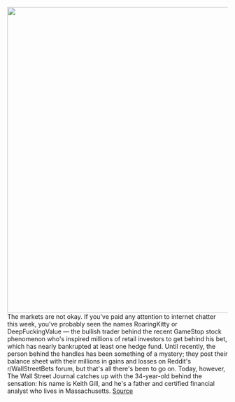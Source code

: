 <img src='https://cdn.vox-cdn.com/thumbor/6Ne1pNVLhqHmJ1t5hRpWA36rLYs=/0x0:4000x2670/1200x800/filters:focal(1680x1015:2320x1655)/cdn.vox-cdn.com/uploads/chorus_image/image/68741824/1230856652.0.jpg' width='700px' /><br/>
The markets are not okay. If you've paid any attention to internet chatter this week, you've probably seen the names RoaringKitty or DeepFuckingValue — the bullish trader behind the recent GameStop stock phenomenon who's inspired millions of retail investors to get behind his bet, which has nearly bankrupted at least one hedge fund. Until recently, the person behind the handles has been something of a mystery; they post their balance sheet with their millions in gains and losses on Reddit's r/WallStreetBets forum, but that's all there's been to go on. Today, however, The Wall Street Journal catches up with the 34-year-old behind the sensation: his name is Keith Gill, and he's a father and certified financial analyst who lives in Massachusetts.
<a href='https://www.theverge.com/2021/1/29/22256582/roaringkitty-deepfuckingvalue-keith-gill-profile-gamestop-wallstreetbets-wsj'> Source <a/>